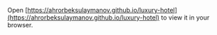 
Open [https://ahrorbeksulaymanov.github.io/luxury-hotel](https://ahrorbeksulaymanov.github.io/luxury-hotel) to view it in your browser.
